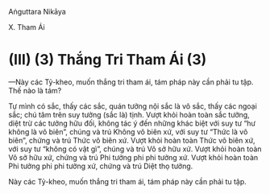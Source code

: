 Aṅguttara Nikāya

X. Tham Ái

# (III) (3) Thắng Tri Tham Ái (3)

—Này các Tỷ-kheo, muốn thắng tri tham ái, tám pháp này cần phải tu tập. Thế nào là tám?

Tự mình có sắc, thấy các sắc, quán tưởng nội sắc là vô sắc, thấy các ngoại sắc; chú tâm trên suy tưởng (sắc là) tịnh. Vượt khỏi hoàn toàn sắc tưởng, diệt trừ các tưởng hữu đối, không tác ý đến những khác biệt với suy tư “hư không là vô biên”, chúng và trú Không vô biên xứ, với suy tư “Thức là vô biên”, chứng và trú Thức vô biên xứ. Vượt khỏi hoàn toàn Thức vô biên xứ, với suy tư “không có vật gì”, chúng và trú Vô sở hữu xứ. Vượt khỏi hoàn toàn Vô sở hữu xứ, chứng và trú Phi tưởng phi phi tưởng xứ. Vượt khỏi hoàn toàn Phi tưởng phi phi tưởng xứ, chứng và trú Diệt thọ tưởng.

Này các Tỷ-kheo, muốn thắng tri tham ái, tám pháp này cần phải tu tập.

